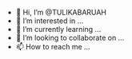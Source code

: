 - 👋 Hi, I’m @TULIKABARUAH
- 👀 I’m interested in ...
- 🌱 I’m currently learning ...
- 💞️ I’m looking to collaborate on ...
- 📫 How to reach me ...

<!---
TULIKABARUAH/TULIKABARUAH is a ✨ special ✨ repository because its `README.md` (this file) appears on your GitHub profile.
You can click the Preview link to take a look at your changes.
--->
